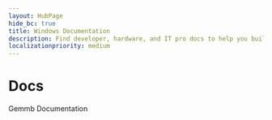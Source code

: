 ```yaml
---
layout: HubPage
hide_bc: true
title: Windows Documentation
description: Find developer, hardware, and IT pro docs to help you build and maintain your Windows solution.
localizationpriority: medium
---
```


# Docs
Gemmb Documentation

